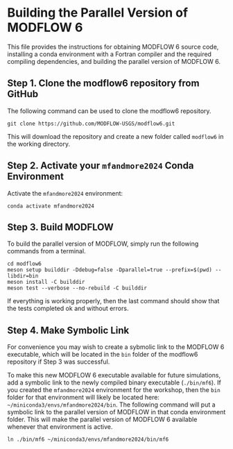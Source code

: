 # Building the Parallel Version of MODFLOW 6

This file provides the instructions for obtaining MODFLOW 6 source code, installing a conda environment with a Fortran compiler and the required compiling dependencies, and building the parallel version of MODFLOW 6.

## Step 1. Clone the modflow6 repository from GitHub
The following command can be used to clone the modflow6 repository.

```
git clone https://github.com/MODFLOW-USGS/modflow6.git
```

This will download the repository and create a new folder called `modflow6` in the working directory.

## Step 2. Activate your `mfandmore2024` Conda Environment

Activate the `mfandmore2024` environment:

```
conda activate mfandmore2024
```

## Step 3. Build MODFLOW

To build the parallel version of MODFLOW, simply run the following commands from a terminal.

```
cd modflow6
meson setup builddir -Ddebug=false -Dparallel=true --prefix=$(pwd) --libdir=bin
meson install -C builddir
meson test --verbose --no-rebuild -C builddir
```

If everything is working properly, then the last command should show that the tests completed ok and without errors.

## Step 4. Make Symbolic Link
For convenience you may wish to create a sybmolic link to the MODFLOW 6 executable, which will be located in the `bin` folder of the modflow6 repository if Step 3 was successful.

To make this new MODFLOW 6 executable available for future simulations, add a symbolic link to the newly compiled binary executable (`./bin/mf6`).  If you created the `mfandmore2024` environment for the workshop, then the `bin` folder for that environment will likely be located here: `~/miniconda3/envs/mfandmore2024/bin`.  The following command will put a symbolic link to the parallel version of MODFLOW in that conda environment folder.  This will make the parallel version of MODFLOW 6 available whenever that environment is active.

```
ln ./bin/mf6 ~/miniconda3/envs/mfandmore2024/bin/mf6
```
